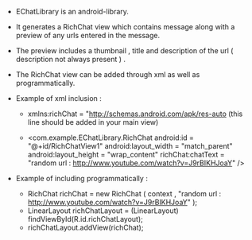 
* EChatLibrary is an android-library.

* It generates a RichChat view which contains message along with a preview of any urls entered in the message.

* The preview includes a thumbnail , title and description of the url ( description not always present ) .

* The RichChat view can be added through xml as well as programmatically.

* Example of xml inclusion :
    - xmlns:richChat = "http://schemas.android.com/apk/res-auto (this line should be added in your main view)
       
    - <com.example.EChatLibrary.RichChat
		android:id = "@+id/RichChatView1"
        	android:layout_width = "match_parent"
		android:layout_height = "wrap_content"
		richChat:chatText = "random url : http://www.youtube.com/watch?v=J9rBIKHJoaY" />

* Example of including programmatically :
    - RichChat richChat = new RichChat ( context , "random url : http://www.youtube.com/watch?v=J9rBIKHJoaY" );
    - LinearLayout richChatLayout = (LinearLayout) findViewById(R.id.richChatLayout);
    - richChatLayout.addView(richChat);
 
